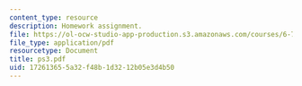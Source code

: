```yaml
---
content_type: resource
description: Homework assignment.
file: https://ol-ocw-studio-app-production.s3.amazonaws.com/courses/6-728-applied-quantum-and-statistical-physics-fall-2006/172613655a32f48b1d3212b05e3d4b50_ps3.pdf
file_type: application/pdf
resourcetype: Document
title: ps3.pdf
uid: 17261365-5a32-f48b-1d32-12b05e3d4b50
---
```

